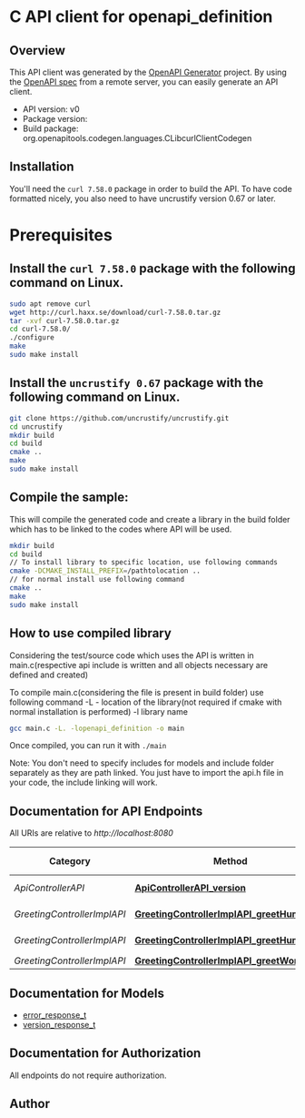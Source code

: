 # C API client for openapi_definition

## Overview
This API client was generated by the [OpenAPI Generator](https://openapi-generator.tech) project. By using the [OpenAPI spec](https://openapis.org) from a remote server, you can easily generate an API client.

- API version: v0
- Package version: 
- Build package: org.openapitools.codegen.languages.CLibcurlClientCodegen

## Installation
You'll need the `curl 7.58.0` package in order to build the API. To have code formatted nicely, you also need to have uncrustify version 0.67 or later.

# Prerequisites

## Install the `curl 7.58.0` package with the following command on Linux.
```bash
sudo apt remove curl
wget http://curl.haxx.se/download/curl-7.58.0.tar.gz
tar -xvf curl-7.58.0.tar.gz
cd curl-7.58.0/
./configure
make
sudo make install
```
## Install the `uncrustify 0.67` package with the following command on Linux.
```bash
git clone https://github.com/uncrustify/uncrustify.git
cd uncrustify
mkdir build
cd build
cmake ..
make
sudo make install
```

## Compile the sample:
This will compile the generated code and create a library in the build folder which has to be linked to the codes where API will be used.
```bash
mkdir build
cd build
// To install library to specific location, use following commands
cmake -DCMAKE_INSTALL_PREFIX=/pathtolocation ..
// for normal install use following command
cmake ..
make
sudo make install
```
## How to use compiled library
Considering the test/source code which uses the API is written in main.c(respective api include is written and all objects necessary are defined and created)

To compile main.c(considering the file is present in build folder) use following command
-L - location of the library(not required if cmake with normal installation is performed)
-l library name
```bash
gcc main.c -L. -lopenapi_definition -o main
```
Once compiled, you can run it with ``` ./main ```

Note: You don't need to specify includes for models and include folder separately as they are path linked. You just have to import the api.h file in your code, the include linking will work.

## Documentation for API Endpoints

All URIs are relative to *http://localhost:8080*

Category | Method | HTTP request | Description
------------ | ------------- | ------------- | -------------
*ApiControllerAPI* | [**ApiControllerAPI_version**](docs/ApiControllerAPI.md#ApiControllerAPI_version) | **GET** /api/version | 
*GreetingControllerImplAPI* | [**GreetingControllerImplAPI_greetHuman**](docs/GreetingControllerImplAPI.md#GreetingControllerImplAPI_greetHuman) | **GET** /greet/{name} | 
*GreetingControllerImplAPI* | [**GreetingControllerImplAPI_greetHumanPut**](docs/GreetingControllerImplAPI.md#GreetingControllerImplAPI_greetHumanPut) | **PUT** /greet/{name} | 
*GreetingControllerImplAPI* | [**GreetingControllerImplAPI_greetWorld**](docs/GreetingControllerImplAPI.md#GreetingControllerImplAPI_greetWorld) | **GET** /greet | 


## Documentation for Models

 - [error_response_t](docs/error_response.md)
 - [version_response_t](docs/version_response.md)


## Documentation for Authorization

All endpoints do not require authorization.

## Author




